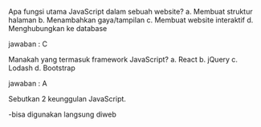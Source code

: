Apa fungsi utama JavaScript dalam sebuah website?
a. Membuat struktur halaman
b. Menambahkan gaya/tampilan
c. Membuat website interaktif
d. Menghubungkan ke database

jawaban : C

Manakah yang termasuk framework JavaScript?
a. React
b. jQuery
c. Lodash
d. Bootstrap

jawaban : A

Sebutkan 2 keunggulan JavaScript.

-bisa digunakan langsung diweb